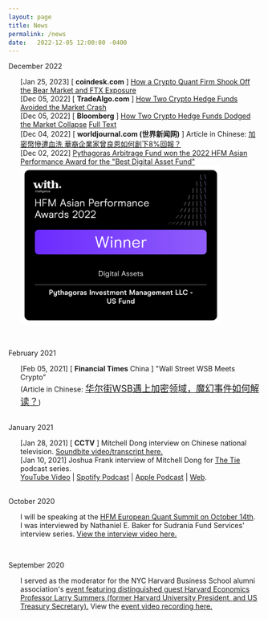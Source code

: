 ```yaml
---
layout: page
title: News
permalink: /news
date:   2022-12-05 12:00:00 -0400
---
```

December 2022

<ul style="list-style-type: none;">
    <li>
      [Jan 25, 2023] [ <b>coindesk.com</b> ] <a href="https://www.coindesk.com/business/2023/01/25/how-a-crypto-quant-firm-shook-off-the-bear-market-and-ftx-exposure/">How a Crypto Quant Firm Shook
      Off the Bear Market and FTX Exposure</a>
    </li>
    <li>
      [Dec 05, 2022] [ <b>TradeAlgo.com</b> ] <a href="https://www.tradealgo.com/news/how-two-crypto-hedge-funds-avoided-the-market-crash">How Two Crypto Hedge Funds Avoided the Market Crash</a>
    </li>
    <li>
      [Dec 05, 2022] [ <b>Bloomberg</b> ] <a href="https://www.bloomberg.com/news/articles/2022-12-04/two-pythagoras-crypto-hedge-funds-see-8-performance-gains-in-2022?srnd=premium-asia">How Two Crypto Hedge Funds Dodged the Market Collapse</a> <a
            href="https://mitchelldong.com/how-two-crypto-hedge-funds-dodged-the-market-collapse/" target="_blank">Full Text </a>
    </li>
    <li>
      [Dec 04, 2022] [ <b>worldjournal.com (世界新闻网)</b> ] Article in Chinese: <a href="https://www.worldjournal.com/wj/story/121477/6814888">加密幣慘遭血洗 華裔企業家曾良恩如何創下8%回報？</a>
    </li>
    <li>
      [Dec 02, 2022] <a href="https://mitchelldong.com/the-pythagoras-arbitrage-fund-won-2022-HFM-asia-performance-award/">Pythagoras Arbitrage Fund won the 2022 HFM Asian Performance Award for the "Best
      Digital Asset Fund"</a> <br>
      <img src="/assets/images/hmf2022_award/2022_HFM_award3.png" alt="" width="400px">
    </li>
</ul>
<br />

February 2021

<ul style="list-style-type: none;">
    <li>
      [Feb 05, 2021] [ <b>Financial Times</b> China ] "Wall Street WSB Meets Crypto" <br/>
      (Article in Chinese: <a style="font-size:18px;" href="http://cn.ft.com/story/001091336" target="_">
        华尔街WSB遇上加密领域，魔幻事件如何解读？</a>)
    </li>
</ul>
<br />
January 2021

  <ul style="list-style-type: none;">
    <li>
      [Jan 28, 2021] [ <b>CCTV</b> ] Mitchell Dong interview on Chinese national television.
      <a href="http://www.cctvplus.com/news/20210128/8175511.shtml" target="_">Soundbite video/transcript here.</a>
    </li>
    <li>
      [Jan 10, 2021] Joshua Frank interview of Mitchell Dong for <a href="https://thetie.io" target="_">The Tie</a> podcast series.
      <br/>
      <a href="https://www.youtube.com/watch?v=HJpWp9-gm3M" blank="_">YouTube Video</a> | 
      <a href="https://open.spotify.com/episode/4hm25TIjMOug9eo4QMbBho" blank="_">Spotify Podcast</a> |
      <a href="https://podcasts.apple.com/us/podcast/fundamental-value-a-bitcoin-podcast/id1526563536" blank="_">Apple Podcast</a> |
      <a href="https://share.transistor.fm/s/9b8bc39e" blank="_">Web</a>.
    </li>
  </ul>

<br />
October 2020

<ul style="list-style-type: none;">
  <li>I will be speaking at the <a href="https://www.hfmeuquantsummit.com/agenda" target="_">HFM European Quant Summit on October 14th</a>.
  </li>

<li>
  I was interviewed by Nathaniel E. Baker for Sudrania Fund Services' interview series.
  <a href="https://youtu.be/qQ8HXXhbdjA" target="_">View the interview video here.</a>
</li>
</ul>

<br />

September 2020
<ul style="list-style-type: none;">
<li>I served as the moderator for the NYC Harvard Business School alumni association's <a href="https://www.hbscny.org/events/register-virtual-lawrence-h-summers-on-the-post-covid-19-economy-managing-the-new-normal/" target="_">
event featuring distinguished guest Harvard Economics Professor Larry Summers (former Harvard University President, and US Treasury Secretary).</a>
View the <a href="https://us02web.zoom.us/rec/play/HF-xo60GnO0A6R-AKVgkXmzvk5uJ2HG-ZwwDO8R5TlbbtuwJfRxFHBbeRkAVykHfMAkLA0xg3Q2TWOyH.0J-vV6GM_LVVMgBc?continueMode=true&_x_zm_rtaid=Xh6vbhK5Qj6UF6ufUnDgcA.1602594313474.b8ba380923757f6a9bb833d104e285a9&_x_zm_rhtaid=75" target="_">event video recording here.</a>
</li>
 </ul>

